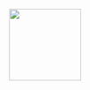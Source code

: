 <p>
  <img src="https://storage.cloud.google.com/eu.artifacts.pythonbuilds.appspot.com/build/github_alanbacon_pyabstracts-master.svg" height="130">
</p>
